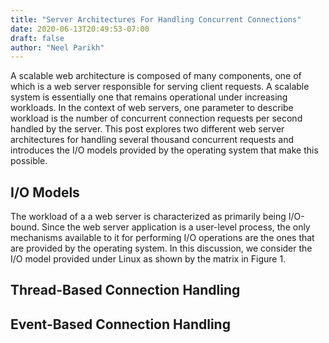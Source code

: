 ```yaml
---
title: "Server Architectures For Handling Concurrent Connections"
date: 2020-06-13T20:49:53-07:00
draft: false
author: "Neel Parikh"
---
```



A scalable web architecture is composed of many components, one of which is a web server responsible for serving client requests. A scalable system is essentially one that remains operational under increasing workloads. In the context of web servers, one parameter to describe workload is the number of concurrent connection requests per second handled by the server. This post explores two different web server architectures for handling several thousand concurrent requests and introduces the I/O models provided by the operating system that make this possible.

## I/O Models
The workload of a a web server is characterized as primarily being I/O-bound. Since the web server application is a user-level process, the only mechanisms available to it for performing I/O operations are the ones that are provided by the operating system. In this discussion, we consider the I/O model provided under Linux as shown by the matrix in Figure 1.

## Thread-Based Connection Handling

## Event-Based Connection Handling


